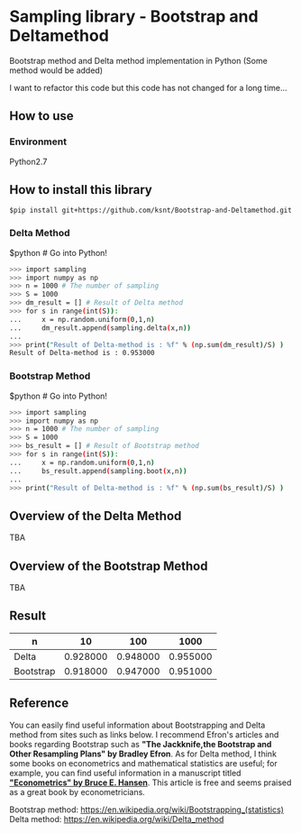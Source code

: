 # Sampling library - Bootstrap and Deltamethod
Bootstrap method and Delta method implementation in Python (Some method would be added)

I want to refactor this code but this code has not changed for a long time...  

## How to use

### Environment

Python2.7

## How to install this library

```
$pip install git+https://github.com/ksnt/Bootstrap-and-Deltamethod.git
```

### Delta Method

$python # Go into Python!
```sh
>>> import sampling
>>> import numpy as np
>>> n = 1000 # The number of sampling
>>> S = 1000
>>> dm_result = [] # Result of Delta method
>>> for s in range(int(S)):
...     x = np.random.uniform(0,1,n)
...     dm_result.append(sampling.delta(x,n))
... 
>>> print("Result of Delta-method is : %f" % (np.sum(dm_result)/S) )
Result of Delta-method is : 0.953000
```

### Bootstrap Method
$python # Go into Python!
```sh
>>> import sampling
>>> import numpy as np
>>> n = 1000 # The number of sampling
>>> S = 1000
>>> bs_result = [] # Result of Bootstrap method
>>> for s in range(int(S)):
...     x = np.random.uniform(0,1,n)
...     bs_result.append(sampling.boot(x,n))
... 
>>> print("Result of Delta-method is : %f" % (np.sum(bs_result)/S) )
```

## Overview of the Delta Method

TBA  

## Overview of the Bootstrap Method

TBA  

## Result

|    n |     10 |        100|       1000|
|-----------|------------|------------|------------|
|Delta      |    0.928000|    0.948000| 0.955000   |
|Bootstrap  |    0.918000|    0.947000| 0.951000   |

## Reference
You can easily find useful information about Bootstrapping and Delta method from sites such as links below. I recommend Efron's articles and books regarding Bootstrap such as **"The Jackknife,the Bootstrap and Other Resampling Plans" by Bradley Efron**. As for Delta method, I think some books on econometrics and mathematical statistics are useful; for example, you can find useful information in a manuscript titled **["Econometrics" by Bruce E. Hansen](http://www.ssc.wisc.edu/~bhansen/econometrics/)**. This article is free and seems praised as a great book by econometricians.  

Bootstrap method: https://en.wikipedia.org/wiki/Bootstrapping_(statistics)  
Delta method: https://en.wikipedia.org/wiki/Delta_method
